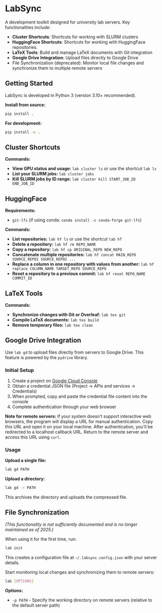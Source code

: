 # LabSync

A development toolkit designed for university lab servers. Key functionalities include:

- **Cluster Shortcuts**: Shortcuts for working with SLURM clusters
- **HuggingFace Shortcuts**: Shortcuts for working with HuggingFace repositories.
- **LaTeX Tools**: Build and manage LaTeX documents with Git integration
- **Google Drive Integration**: Upload files directly to Google Drive
- File Synchronization (deprecated): Monitor local file changes and synchronize them to multiple remote servers

## Getting Started

LabSync is developed in Python 3 (version 3.10+ recommended).

**Install from source:**
```bash
pip install .
```

**For development:**
```bash
pip install -e .
```

## Cluster Shortcuts

**Commands:**
* **View GPU status and usage:** `lab cluster ls` or use the shortcut `lab ls`
* **List your SLURM jobs:** `lab cluster jobs`
* **Kill SLURM jobs by ID range:** `lab cluster kill START_JOB_ID END_JOB_ID`

## HuggingFace

**Requirements:**
- `git-lfs` (if using conda: `conda install -c conda-forge git-lfs`)

**Commands:**
* **List repositories:** `lab hf ls` or use the shortcut `lab hf`
* **Delete a repository:** `lab hf rm REPO_NAME`
* **Copy a repository:** `lab hf cp ORIGINAL_REPO NEW_REPO`
* **Concatenate multiple repositories:** `lab hf concat MAIN_REPO SOURCE_REPO1 SOURCE_REPO2 ...`
* **Replace a column in one repository with values from another:** `lab hf replace COLUMN_NAME TARGET_REPO SOURCE_REPO`
* **Reset a repository to a previous commit:** `lab hf reset REPO_NAME COMMIT_ID`

## LaTeX Tools

**Commands:**
* **Synchronize changes with Git or Overleaf:** `lab tex git`
* **Compile LaTeX documents:** `lab tex build`
* **Remove temporary files:** `lab tex clean`


## Google Drive Integration

Use `lab gd` to upload files directly from servers to Google Drive. This feature is powered by the `pydrive` library.

### Initial Setup

1. Create a project on [Google Cloud Console](https://console.cloud.google.com/)
2. Obtain a credential JSON file (Project → APIs and services → Credentials)
3. When prompted, copy and paste the credential file content into the console
4. Complete authentication through your web browser

**Note for remote servers:** If your system doesn't support interactive web browsers, the program will display a URL for manual authentication. Copy this URL and open it on your local machine. After authentication, you'll be redirected to a localhost callback URL. Return to the remote server and access this URL using `curl`.

### Usage

**Upload a single file:**
```bash
lab gd PATH
```

**Upload a directory:**
```bash
lab gd -r PATH
```
This archives the directory and uploads the compressed file.

## File Synchronization

*(This functionality is not sufficiently documented and is no longer maintained as of 2025.)*

When using it for the first time, run:
```bash
lab init
```
This creates a configuration file at `~/.labsync.config.json` with your server details.

Start monitoring local changes and synchronizing them to remote servers:
```bash
lab [OPTIONS]
```

**Options:**
- `-p PATH` - Specify the working directory on remote servers (relative to the default server path)

